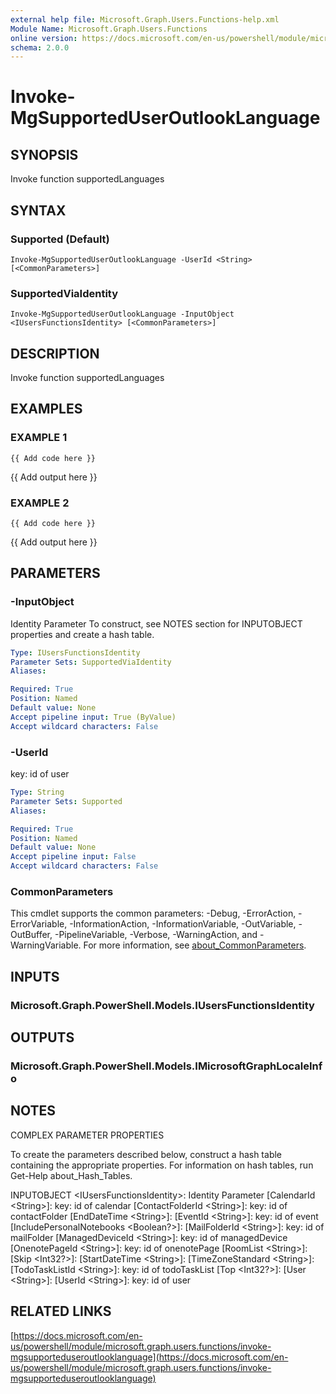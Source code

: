 ```yaml
---
external help file: Microsoft.Graph.Users.Functions-help.xml
Module Name: Microsoft.Graph.Users.Functions
online version: https://docs.microsoft.com/en-us/powershell/module/microsoft.graph.users.functions/invoke-mgsupporteduseroutlooklanguage
schema: 2.0.0
---
```


# Invoke-MgSupportedUserOutlookLanguage

## SYNOPSIS
Invoke function supportedLanguages

## SYNTAX

### Supported (Default)
```
Invoke-MgSupportedUserOutlookLanguage -UserId <String> [<CommonParameters>]
```

### SupportedViaIdentity
```
Invoke-MgSupportedUserOutlookLanguage -InputObject <IUsersFunctionsIdentity> [<CommonParameters>]
```

## DESCRIPTION
Invoke function supportedLanguages

## EXAMPLES

### EXAMPLE 1
```
{{ Add code here }}
```

{{ Add output here }}

### EXAMPLE 2
```
{{ Add code here }}
```

{{ Add output here }}

## PARAMETERS

### -InputObject
Identity Parameter
To construct, see NOTES section for INPUTOBJECT properties and create a hash table.

```yaml
Type: IUsersFunctionsIdentity
Parameter Sets: SupportedViaIdentity
Aliases:

Required: True
Position: Named
Default value: None
Accept pipeline input: True (ByValue)
Accept wildcard characters: False
```

### -UserId
key: id of user

```yaml
Type: String
Parameter Sets: Supported
Aliases:

Required: True
Position: Named
Default value: None
Accept pipeline input: False
Accept wildcard characters: False
```

### CommonParameters
This cmdlet supports the common parameters: -Debug, -ErrorAction, -ErrorVariable, -InformationAction, -InformationVariable, -OutVariable, -OutBuffer, -PipelineVariable, -Verbose, -WarningAction, and -WarningVariable. For more information, see [about_CommonParameters](http://go.microsoft.com/fwlink/?LinkID=113216).

## INPUTS

### Microsoft.Graph.PowerShell.Models.IUsersFunctionsIdentity
## OUTPUTS

### Microsoft.Graph.PowerShell.Models.IMicrosoftGraphLocaleInfo
## NOTES
COMPLEX PARAMETER PROPERTIES

To create the parameters described below, construct a hash table containing the appropriate properties.
For information on hash tables, run Get-Help about_Hash_Tables.

INPUTOBJECT \<IUsersFunctionsIdentity\>: Identity Parameter
  \[CalendarId \<String\>\]: key: id of calendar
  \[ContactFolderId \<String\>\]: key: id of contactFolder
  \[EndDateTime \<String\>\]: 
  \[EventId \<String\>\]: key: id of event
  \[IncludePersonalNotebooks \<Boolean?\>\]: 
  \[MailFolderId \<String\>\]: key: id of mailFolder
  \[ManagedDeviceId \<String\>\]: key: id of managedDevice
  \[OnenotePageId \<String\>\]: key: id of onenotePage
  \[RoomList \<String\>\]: 
  \[Skip \<Int32?\>\]: 
  \[StartDateTime \<String\>\]: 
  \[TimeZoneStandard \<String\>\]: 
  \[TodoTaskListId \<String\>\]: key: id of todoTaskList
  \[Top \<Int32?\>\]: 
  \[User \<String\>\]: 
  \[UserId \<String\>\]: key: id of user

## RELATED LINKS

[https://docs.microsoft.com/en-us/powershell/module/microsoft.graph.users.functions/invoke-mgsupporteduseroutlooklanguage](https://docs.microsoft.com/en-us/powershell/module/microsoft.graph.users.functions/invoke-mgsupporteduseroutlooklanguage)

